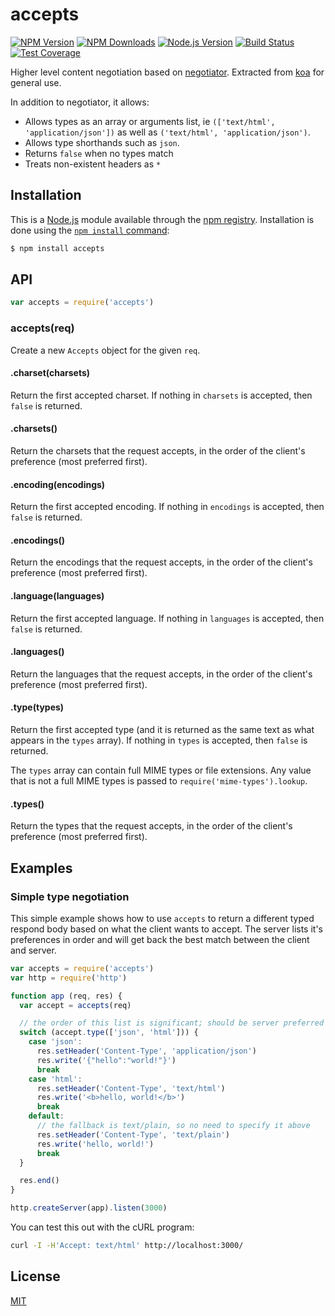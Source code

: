 # accepts

[![NPM Version](https://badgen.net/npm/v/accepts)](https://npmjs.org/package/accepts) [![NPM Downloads](https://badgen.net/npm/dm/accepts)](https://npmjs.org/package/accepts) [![Node.js Version](https://badgen.net/npm/node/accepts)](https://nodejs.org/en/download) [![Build Status](https://badgen.net/github/checks/jshttp/accepts/master?label=ci)](https://github.com/jshttp/accepts/actions/workflows/ci.yml) [![Test Coverage](https://badgen.net/coveralls/c/github/jshttp/accepts/master)](https://coveralls.io/r/jshttp/accepts?branch=master)

Higher level content negotiation based on [negotiator](https://www.npmjs.com/package/negotiator). Extracted from [koa](https://www.npmjs.com/package/koa) for general use.

In addition to negotiator, it allows:

* Allows types as an array or arguments list, ie `(['text/html', 'application/json'])` as well as `('text/html', 'application/json')`.
* Allows type shorthands such as `json`.
* Returns `false` when no types match
* Treats non-existent headers as `*`

## Installation

This is a [Node.js](https://nodejs.org/en/) module available through the [npm registry](https://www.npmjs.com/). Installation is done using the [`npm install` command](https://docs.npmjs.com/getting-started/installing-npm-packages-locally):

```sh
$ npm install accepts
```

## API

```js
var accepts = require('accepts')
```

### accepts(req)

Create a new `Accepts` object for the given `req`.

#### .charset(charsets)

Return the first accepted charset. If nothing in `charsets` is accepted, then `false` is returned.

#### .charsets()

Return the charsets that the request accepts, in the order of the client's preference (most preferred first).

#### .encoding(encodings)

Return the first accepted encoding. If nothing in `encodings` is accepted, then `false` is returned.

#### .encodings()

Return the encodings that the request accepts, in the order of the client's preference (most preferred first).

#### .language(languages)

Return the first accepted language. If nothing in `languages` is accepted, then `false` is returned.

#### .languages()

Return the languages that the request accepts, in the order of the client's preference (most preferred first).

#### .type(types)

Return the first accepted type (and it is returned as the same text as what appears in the `types` array). If nothing in `types` is accepted, then `false` is returned.

The `types` array can contain full MIME types or file extensions. Any value that is not a full MIME types is passed to `require('mime-types').lookup`.

#### .types()

Return the types that the request accepts, in the order of the client's preference (most preferred first).

## Examples

### Simple type negotiation

This simple example shows how to use `accepts` to return a different typed respond body based on what the client wants to accept. The server lists it's preferences in order and will get back the best match between the client and server.

```js
var accepts = require('accepts')
var http = require('http')

function app (req, res) {
  var accept = accepts(req)

  // the order of this list is significant; should be server preferred order
  switch (accept.type(['json', 'html'])) {
    case 'json':
      res.setHeader('Content-Type', 'application/json')
      res.write('{"hello":"world!"}')
      break
    case 'html':
      res.setHeader('Content-Type', 'text/html')
      res.write('<b>hello, world!</b>')
      break
    default:
      // the fallback is text/plain, so no need to specify it above
      res.setHeader('Content-Type', 'text/plain')
      res.write('hello, world!')
      break
  }

  res.end()
}

http.createServer(app).listen(3000)
```

You can test this out with the cURL program:

```sh
curl -I -H'Accept: text/html' http://localhost:3000/
```

## License

[MIT](../../../../backend/node\_modules/accepts/LICENSE/)
